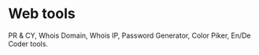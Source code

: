 Web tools
=========
PR & CY, Whois Domain, Whois IP, Password Generator, Color Piker, En/De Coder tools.